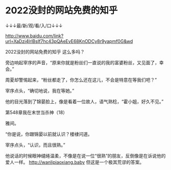 # 2022没封的网站免费的知乎

↓↓↓最/新/观/看/入/口↓↓↓

http://www.baidu.com/link?url=XaDzi4lrlBsIf7hc43pQAeEvE68KnODCy8r9yapmf0G&wd

2022没封的网站免费的知乎
这么多吗？

旁边响起宰序的声音，“原来你就是粉丝们一直说的我的富婆粉丝，又见面了，幸会。”

周夏却警惕起来，“粉丝都走了，你怎么还在这儿，不会是特意在等我们吧？”

宰序点头，“确切地说，我在等她。”

他的目光落到了锦晏脸上，像是看着一位故人，语气熟稔，“霍小姐，好久不见。”

第548章我在末世当杀神（18）

雅间。

“你是说，你跟锦晏以前就认识？楼棣问道。

宰序点头，“认识，而且很熟。”

他说话的时候眼神缱绻温柔，不像是在说一位“很熟”的朋友，反倒像是在诉说他的爱人一样。
http://wanlipiaoxiang.baby
但这是一个极其荒谬的答案。
